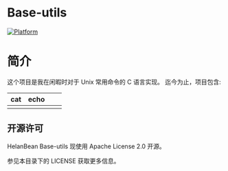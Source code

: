 # Base-utils

[![Platform](https://img.shields.io/badge/Platform-Unix-blue.svg)](https://travis-ci.org/Mentent/Base-utils) 

# 简介

这个项目是我在闲暇时对于 Unix 常用命令的 C 语言实现。
迄今为止，项目包含:

| cat  | echo |      |      |
| ---- | ---- | ---- | ---- |
|      |      |      |      |

## 开源许可

HelanBean Base-utils 现使用 Apache License 2.0 开源。

参见本目录下的 LICENSE 获取更多信息。